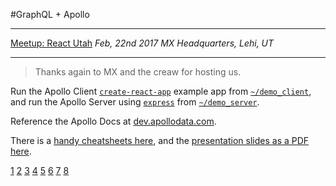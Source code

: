 #GraphQL + Apollo

***
[Meetup: React Utah](1)
*Feb, 22nd 2017*
_MX Headquarters, Lehi, UT_
***

> Thanks again to MX and the creaw for hosting us. 

<!-- Join the [Meetup](https://www.meetup.com/ReactJS-Utah/) -->

Run the Apollo Client [`create-react-app`](2) example app from [`~/demo_client`](3), and run the Apollo Server using [`express`](4) from [`~/demo_server`](5).

Reference the Apollo Docs at [dev.apollodata.com](6).

There is a [handy cheatsheets here](7), and the [presentation slides as a PDF here](8).

[1](https://www.meetup.com/ReactJS-Utah/events/237527894/)
[2](https://github.com/facebookincubator/create-react-app)
[3](../demo_client/)
[4](https://github.com/expressjs/express)
[5](../demo_server)
[6](http://dev.apollodata.com/)
[7](../resources/graphql-shorthand-notation-cheat-sheet.pdf)
[8](../resources/keynote.pdf)